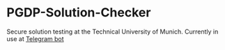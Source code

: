 # PGDP-Solution-Checker
Secure solution testing at the Technical University of Munich. 
Currently in use at [Telegram bot](https://t.me/pasasemisBot)
